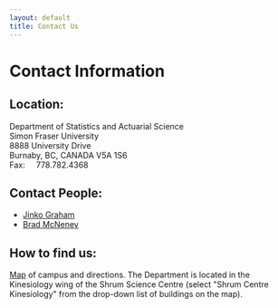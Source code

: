 ```yaml
---
layout: default
title: Contact Us
---
```

# Contact Information

## Location:

Department of Statistics and Actuarial Science<br>
Simon Fraser University<br>
8888 University Drive<br>
Burnaby, BC, CANADA V5A 1S6<br>
Fax:&nbsp;&nbsp;&nbsp;&nbsp;&nbsp;778.782.4368<br>

## Contact People:

* [Jinko Graham](http://www.sfu.ca/~jgraham)
* [Brad McNeney](https://mcneney.github.io)

## How to find us:

<a href="http://www.sfu.ca/sub/about/maps-and-directions/burnaby.html">Map</a> of campus and directions. The Department is located in the Kinesiology wing of the Shrum Science Centre (select &quot;Shrum Centre Kinesiology&quot; from the drop-down list of buildings on the map).

